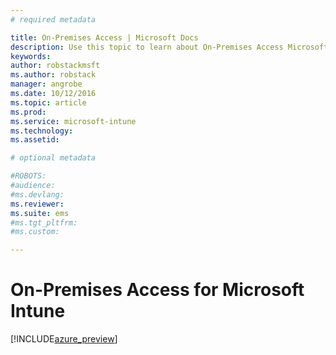 ```yaml
---
# required metadata

title: On-Premises Access | Microsoft Docs
description: Use this topic to learn about On-Premises Access Microsoft Intune
keywords:
author: robstackmsftms.author: robstack
manager: angrobe
ms.date: 10/12/2016
ms.topic: article
ms.prod:
ms.service: microsoft-intune
ms.technology:
ms.assetid:

# optional metadata

#ROBOTS:
#audience:
#ms.devlang:
ms.reviewer:
ms.suite: ems
#ms.tgt_pltfrm:
#ms.custom:

---
```


# On-Premises Access for Microsoft Intune


[!INCLUDE[azure_preview](../includes/azure_preview.md.md)]
